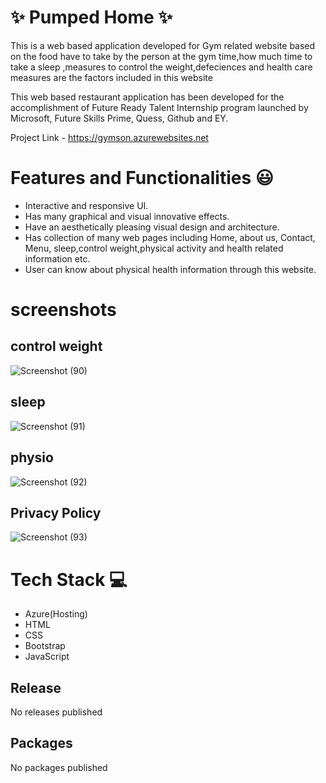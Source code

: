 # ✨ Pumped Home ✨

This is a web based application developed for Gym related website based on the food have to take by the person at the gym time,how much time to take a sleep ,measures to control the weight,defeciences and health care measures are the factors included in this website

This web based restaurant application has been developed for the accomplishment of Future Ready Talent Internship program launched by Microsoft, Future Skills Prime, Quess, Github and EY.

Project Link - https://gymson.azurewebsites.net
# Features and Functionalities 😃
* Interactive and responsive UI.
* Has many graphical and visual innovative effects.
* Have an aesthetically pleasing visual design and architecture.
* Has collection of many web pages including Home, about us, Contact, Menu, sleep,control weight,physical activity and health related information etc.
* User can know about  physical health information through this website.
# screenshots

## control weight
![Screenshot (90)](https://user-images.githubusercontent.com/85917308/197374768-f78efd0f-b90a-46fc-b0f4-fb71140bf4d5.png)


## sleep
![Screenshot (91)](https://user-images.githubusercontent.com/85917308/197374664-4931ab8c-e8c4-4330-9611-272235a0779b.png)
## physio

![Screenshot (92)](https://user-images.githubusercontent.com/85917308/197374726-5a5bdf46-db63-4e1e-ab44-07f70df75093.png)
## Privacy Policy
![Screenshot (93)](https://user-images.githubusercontent.com/85917308/197374756-0ef1bd1c-ef41-48b1-b63b-2677919b2df1.png)

 # Tech Stack 💻
* Azure(Hosting)
* HTML
* CSS
* Bootstrap
* JavaScript

## Release
No releases published

## Packages
No packages published


